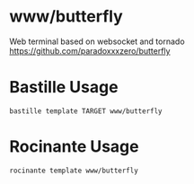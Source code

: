# www/butterfly
Web terminal based on websocket and tornado
https://github.com/paradoxxxzero/butterfly

# Bastille Usage
```shell
bastille template TARGET www/butterfly
```

# Rocinante Usage
```shell
rocinante template www/butterfly
```
